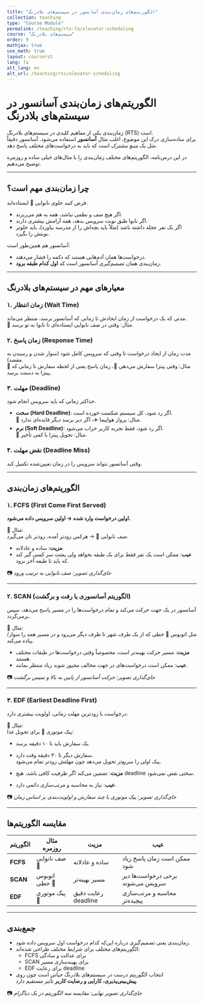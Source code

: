 ```yaml
---
title: "الگوریتم‌های زمان‌بندی آسانسور در سیستم‌های بلادرنگ"
collection: teaching
type: "Course Module"
permalink: /teaching/rts-fa/elevator-scheduling
course: "سیستم‌های بلادرنگ"
order: 9
mathjax: true
use_math: true
layout: courserst
lang: fa
alt_lang: en
alt_url: /teaching/rts/elevator-scheduling
---
```


# الگوریتم‌های زمان‌بندی آسانسور در سیستم‌های بلادرنگ

زمان‌بندی یکی از مفاهیم کلیدی در سیستم‌های بلادرنگ (RTS) است.  
برای ساده‌سازی درک این موضوع، اغلب مثال **آسانسور** استفاده می‌شود. آسانسور دقیقاً مثل یک *منبع مشترک* است که باید به درخواست‌های مختلف پاسخ دهد.  

در این درس‌نامه، الگوریتم‌های مختلف زمان‌بندی را با مثال‌های خیلی ساده و روزمره توضیح می‌دهیم.  

---

## چرا زمان‌بندی مهم است؟
فرض کنید جلوی نانوایی 🍞 ایستاده‌اید.  
- اگر هیچ صف و نظمی نباشد، همه به هم می‌ریزند.  
- اگر نانوا طبق نوبت سرویس بدهد، همه آرامش بیشتری دارند.  
- اگر یک نفر عجله داشته باشد (مثلاً باید بچه‌اش را از مدرسه بیاورد)، باید جلوتر نوبتش را بگیرد.  

آسانسور هم همین‌طور است:  
- درخواست‌ها همان آدم‌هایی هستند که دکمه را فشار می‌دهند.  
- زمان‌بندی همان تصمیم‌گیری آسانسور است که **اول کدام طبقه برود**.  

---

## معیارهای مهم در سیستم‌های بلادرنگ

### ۱. زمان انتظار (Wait Time)
مدتی که یک درخواست از زمان ایجادش تا زمانی که آسانسور برسد، منتظر می‌ماند.  
🔹 مثال: وقتی در صف نانوایی ایستاده‌ای تا نانوا به تو برسد.

### ۲. زمان پاسخ (Response Time)
مدت زمان از ایجاد درخواست تا وقتی که سرویس کامل شود (سوار شدن و رسیدن به مقصد).  
🔹 مثال: وقتی پیتزا سفارش می‌دهی 🍕، زمان پاسخ یعنی از لحظه سفارش تا زمانی که پیتزا به دستت برسد.

### ۳. مهلت (Deadline)
حداکثر زمانی که باید سرویس انجام شود.  
- **سخت (Hard Deadline)**: اگر رد شود، کل سیستم شکست خورده است.  
  🔹 مثال: پرواز هواپیما ✈️، اگر دیر برسد دیگر فایده‌ای ندارد.  
- **نرم (Soft Deadline)**: اگر رد شود، فقط تجربه کاربر خراب می‌شود.  
  🔹 مثال: تحویل پیتزا با کمی تأخیر.

### ۴. نقض مهلت (Deadline Miss)
وقتی آسانسور نتواند سرویس را در زمان تعیین‌شده تکمیل کند.  

---

## الگوریتم‌های زمان‌بندی

### ۱. FCFS (First Come First Served)
**اولین درخواست وارد شده → اولین سرویس داده می‌شود.**  

🔹 مثال:  
صف نانوایی 🍞 → هرکس زودتر آمده، زودتر نان می‌گیرد.  

- **مزیت**: ساده و عادلانه.  
- **عیب**: ممکن است یک نفر فقط برای یک طبقه بخواهد ولی پشت سر کسی گیر کند که باید تا طبقه آخر برود.  

📷 *جای‌گذاری تصویر: صف نانوایی به ترتیب ورود*  

---

### ۲. SCAN (الگوریتم آسانسوری یا رفت و برگشت)
آسانسور در یک جهت حرکت می‌کند و تمام درخواست‌ها را در مسیر پاسخ می‌دهد، سپس برمی‌گردد.  

🔹 مثال:  
مثل اتوبوس 🚌 خطی که از یک طرف شهر تا طرف دیگر می‌رود و در مسیر همه را سوار/پیاده می‌کند.  

- **مزیت**: مسیر حرکت بهینه‌تر است، مخصوصاً وقتی درخواست‌ها در طبقات مختلف هستند.  
- **عیب**: ممکن است درخواست‌های در جهت مخالف مجبور شوند زیاد منتظر بمانند.  

📷 *جای‌گذاری تصویر: حرکت آسانسور از پایین به بالا و سپس برگشت*  

---

### ۳. EDF (Earliest Deadline First)
درخواست با زودترین مهلت زمانی، اولویت بیشتری دارد.  

🔹 مثال:  
پیک موتوری 🚴 برای تحویل غذا:  
- یک سفارش باید تا ۱۰ دقیقه برسد.  
- سفارش دیگر تا ۳۰ دقیقه وقت دارد.  
پیک اولی را سریع‌تر تحویل می‌دهد چون مهلتش زودتر تمام می‌شود.  

- **مزیت**: تضمین می‌کند اگر ظرفیت کافی باشد، هیچ deadline سختی نقض نمی‌شود.  
- **عیب**: نیاز به محاسبه و مرتب‌سازی دائمی دارد.  

📷 *جای‌گذاری تصویر: پیک موتوری با چند سفارش و اولویت‌بندی بر اساس زمان*  

---

## مقایسه الگوریتم‌ها

| الگوریتم | مثال روزمره | مزیت | عیب |
|----------|-------------|------|-----|
| **FCFS** | صف نانوایی 🍞 | ساده و عادلانه | ممکن است زمان پاسخ زیاد شود |
| **SCAN** | اتوبوس خطی 🚌 | مسیر بهینه‌تر | برخی درخواست‌ها دیر سرویس می‌شوند |
| **EDF** | پیک موتوری 🚴 | رعایت دقیق deadline | محاسبه و مرتب‌سازی پیچیده‌تر |

---

## جمع‌بندی
- زمان‌بندی یعنی تصمیم‌گیری درباره این‌که کدام درخواست اول سرویس داده شود.  
- الگوریتم‌های مختلف برای شرایط مختلف طراحی شده‌اند:  
  - FCFS برای عدالت و سادگی  
  - SCAN برای بهینه‌سازی مسیر  
  - EDF برای رعایت deadline  
- انتخاب الگوریتم درست در سیستم‌های بلادرنگ حیاتی است چون روی **پیش‌بینی‌پذیری، کارایی و رضایت کاربر** تأثیر مستقیم دارد.  

📷 *جای‌گذاری تصویر نهایی: مقایسه سه الگوریتم در یک دیاگرام*  

